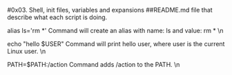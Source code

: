 #0x03. Shell, init files, variables and expansions
##README.md file that describe what each script is doing.

alias ls='rm *' Command will create an alias with name: ls and value: rm * \n

echo "hello $USER" Command will print hello user, where user is the current Linux user. \n

PATH=$PATH:/action Command adds /action to the PATH. \n
